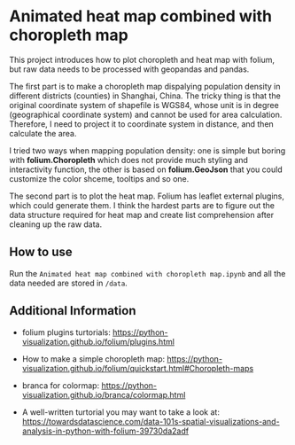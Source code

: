 # Animated heat map combined with choropleth map
This project introduces how to plot choropleth and heat map with folium, but raw data needs to be processed with geopandas and pandas.

The first part is to make a choropleth map dispalying population density in different districts (counties) in Shanghai, China. The tricky thing is that the original coordinate system of shapefile is WGS84, whose unit is in degree (geographical coordinate system) and cannot be used for area calculation. Therefore, I need to project it to coordinate system in distance, and then calculate the area. 

I tried two ways when mapping population density: one is simple but boring with **folium.Choropleth** which does not provide much styling and interactivity function, the other is based on **folium.GeoJson** that you could customize the color shceme, tooltips and so one. 

The second part is to plot the heat map. Folium has leaflet external plugins, which could generate them. I think the hardest parts are to figure out the data structure required for heat map and create list comprehension after cleaning up the raw data. 

## How to use
Run the `Animated heat map combined with choropleth map.ipynb` and all the data needed are stored in `/data`.

## Additional Information

* folium plugins turtorials: https://python-visualization.github.io/folium/plugins.html

* How to make a simple choropleth map: https://python-visualization.github.io/folium/quickstart.html#Choropleth-maps

* branca for colormap: https://python-visualization.github.io/branca/colormap.html

* A well-written turtorial you may want to take a look at: https://towardsdatascience.com/data-101s-spatial-visualizations-and-analysis-in-python-with-folium-39730da2adf
